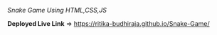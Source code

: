 *Snake Game Using HTML,CSS,JS*

**Deployed Live Link**  => https://ritika-budhiraja.github.io/Snake-Game/


